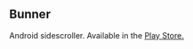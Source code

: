 Bunner
-------
Android sidescroller. Available in the [Play Store.](https://play.google.com/store/apps/details?id=org.granra.bunner.android)
